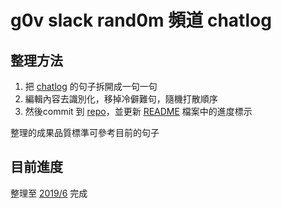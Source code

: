 # g0v slack rand0m 頻道 chatlog

## 整理方法

1. 把 [chatlog][1] 的句子拆開成一句一句
2. 編輯內容去識別化，移掉冷僻難句，隨機打散順序
3. 然後commit 到 [repo][2]，並更新 [README](https://github.com/irvin/cc0-sentences/blob/master/zh-TW/g0v_slack_rand0m_README.md) 檔案中的進度標示

整理的成果品質標準可參考目前的句子

[1]: https://g0v-slack-archive.g0v.ronny.tw/index/channel/CGU1SLHNH/
[2]: https://github.com/irvin/cc0-sentences/blob/master/zh-TW/g0v_slack_rand0m.txt

## 目前進度

整理至 [2019/6](https://g0v-slack-archive.g0v.ronny.tw/index/channel/CGU1SLHNH/2019-06) 完成
